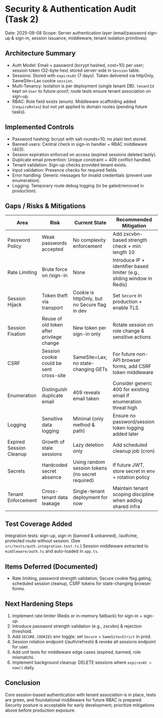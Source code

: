 # Security & Authentication Audit (Task 2)

Date: 2025-08-08
Scope: Server authentication layer (email/password sign-up & sign-in, session issuance, middleware, tenant isolation primitives)

## Architecture Summary
- Auth Model: Email + password (bcrypt hashed, cost=10) per user; session token (32-byte hex) stored server-side in `Session` table.
- Sessions: Stored with `expiresAt` (7 days). Token delivered via httpOnly, SameSite=Lax cookie `session`.
- Multi-Tenancy: Isolation is per deployment (single tenant DB). `tenantId` kept on `User` to future-proof; route tests ensure tenant association on sign-up.
- RBAC: Role field exists (enum). Middleware scaffolding added (`requireRoles`) but not yet applied to domain routes (pending future tasks).

## Implemented Controls
- Password hashing: bcrypt with salt rounds=10; no plain text stored.
- Banned users: Central check in sign-in handler + RBAC middleware (403).
- Session expiration enforced on access (expired sessions deleted lazily).
- Duplicate email prevention: Unique constraint + 409 conflict handled.
- Tenant validation: Sign-up checks provided tenant exists.
- Input validation: Presence checks for required fields.
- Error handling: Generic messages for invalid credentials (prevent user enumeration).
- Logging: Temporary route debug logging (to be gated/removed in production).

## Gaps / Risks & Mitigations
| Area | Risk | Current State | Recommended Mitigation |
|------|------|---------------|------------------------|
| Password Policy | Weak passwords accepted | No complexity enforcement | Add zxcvbn-based strength check + min length 10 |
| Rate Limiting | Brute force on /sign-in | None | Introduce IP + identifier based limiter (e.g., sliding window in Redis) |
| Session Hijack | Token theft via transport | Cookie is httpOnly, but no Secure flag in dev | Set `Secure` in production + enable TLS |
| Session Fixation | Reuse of old token after privilege change | New token per sign-in only | Rotate session on role change & sensitive actions |
| CSRF | Session cookie could be sent cross-site | SameSite=Lax; no state-changing GETs | For future non-API browser forms, add CSRF token middleware |
| Enumeration | Distinguish duplicate email | 409 reveals email taken | Consider generic 400 for existing email if enumeration threat high |
| Logging | Sensitive data logging | Minimal (only method & path) | Ensure no password/session token logging added later |
| Expired Session Cleanup | Growth of stale sessions | Lazy deletion only | Add scheduled cleanup job (cron) |
| Secrets | Hardcoded secret absence | Using random session tokens (no secret required) | If future JWT, store secret in env + rotation policy |
| Tenant Enforcement | Cross-tenant data leakage | Single-tenant deployment for now | Maintain tenant scoping discipline when adding shared infra |

## Test Coverage Added
Integration tests: sign-up, sign-in (banned & unbanned), /auth/me, protected route without session. (See `src/tests/auth.integration.test.ts`.)
Session middleware extracted to `middleware/auth.ts` and auto-loaded in `app.ts`.

## Items Deferred (Documented)
- Rate limiting, password strength validation, Secure cookie flag gating, scheduled session cleanup, CSRF tokens for state-changing browser forms.

## Next Hardening Steps
1. Implement rate limiter (Redis or in-memory fallback) for sign-in + sign-up. 
2. Introduce password strength validation (e.g., zxcvbn) & rejection threshold. 
3. Add `SECURE_COOKIES` env toggle; set `Secure` + `SameSite=Strict` in prod. 
4. Session rotation endpoint (/auth/refresh) & revoke all sessions endpoint for user. 
5. Add unit tests for middleware edge cases (expired, banned, role mismatch). 
6. Implement background cleanup: DELETE sessions where `expiresAt < now()` daily. 

## Conclusion
Core session-based authentication with tenant association is in place, tests are green, and foundational middleware for future RBAC is prepared. Security posture is acceptable for early development; prioritize mitigations above before production exposure.
